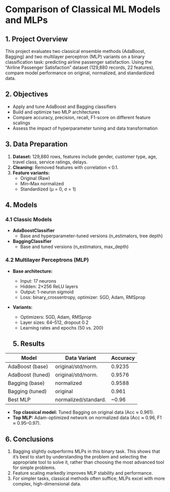 # Comparison of Classical ML Models and MLPs 

## 1. Project Overview  
This project evaluates two classical ensemble methods (AdaBoost, Bagging) and two multilayer perceptron (MLP) variants on a binary classification task: predicting airline passenger satisfaction. Using the “Airline Passenger Satisfaction” dataset (129,880 records, 22 features), compare model performance on original, normalized, and standardized data.

## 2. Objectives  
- Apply and tune AdaBoost and Bagging classifiers  
- Build and optimize two MLP architectures  
- Compare accuracy, precision, recall, F1-score on different feature scalings  
- Assess the impact of hyperparameter tuning and data transformation

## 3. Data Preparation  
1. **Dataset:** 129,880 rows, features include gender, customer type, age, travel class, service ratings, delays.  
2. **Cleaning:** Removed features with correlation < 0.1.  
3. **Feature variants:**  
   - Original (Raw)  
   - Min–Max normalized  
   - Standardized (μ = 0, σ = 1)

## 4. Models  

### 4.1 Classic Models  
- **AdaBoostClassifier**  
  - Base and hyperparameter-tuned versions (n_estimators, tree depth)  
- **BaggingClassifier**  
  - Base and tuned versions (n_estimators, max_depth)
 
### 4.2 Multilayer Perceptrons (MLP)  
- **Base architecture:**  
  - Input: 17 neurons  
  - Hidden: 2×256 ReLU layers  
  - Output: 1-neuron sigmoid  
  - Loss: binary_crossentropy, optimizer: SGD, Adam, RMSprop
- **Variants:**  
  - Optimizers: SGD, Adam, RMSprop  
  - Layer sizes: 64–512, dropout 0.2  
  - Learning rates and epochs (50 vs. 200)
 
  ## 5. Results  

| Model                     | Data Variant          | Accuracy |
|---------------------------|-----------------------|----------|
| AdaBoost (base)           | original/std/norm.    | 0.9235   |
| AdaBoost (tuned)          | original/std/norm.    | 0.9576   |
| Bagging (base)            | normalized            | 0.9588   |
| Bagging (tuned)           | original              | 0.961    |
| Best MLP                  | normalized/standard.  | ~0.96    |

- **Top classical model:** Tuned Bagging on original data (Acc ≈ 0.961).  
- **Top MLP:** Adam-optimized network on normalized data (Acc ≈ 0.96, F1 ≈ 0.95–0.97).

## 6. Conclusions  
1. Bagging slightly outperforms MLPs in this binary task. This shows that it’s best to start by understanding the problem and selecting the appropriate tool to solve it, rather than choosing the most advanced tool for simple problems.
2. Feature scaling markedly improves MLP stability and performance.  
3. For simpler tasks, classical methods often suffice; MLPs excel with more complex, high-dimensional data.

